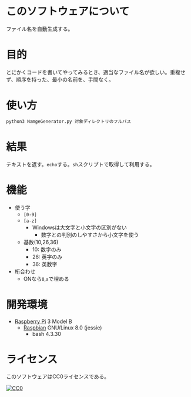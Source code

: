 ﻿# このソフトウェアについて

ファイル名を自動生成する。

# 目的

とにかくコードを書いてやってみるとき、適当なファイル名が欲しい。重複せず、順序を持った、最小の名前を、手間なく。

# 使い方

```sh
python3 NamgeGenerator.py 対象ディレクトリのフルパス
```

# 結果

テキストを返す。`echo`する。`sh`スクリプトで取得して利用する。

# 機能

* 使う字
    * `[0-9]`
    * `[a-z]`
        * Windowsは大文字と小文字の区別がない
            * 数字との判別のしやすさから小文字を使う
    * 基数(10,26,36)
        * 10: 数字のみ
        * 26: 英字のみ
        * 36: 英数字
* 桁合わせ
    * ONなら`0`,`a`で埋める

# 開発環境

* [Raspberry Pi](https://ja.wikipedia.org/wiki/Raspberry_Pi) 3 Model B
    * [Raspbian](https://www.raspberrypi.org/downloads/raspbian/) GNU/Linux 8.0 (jessie)
        * bash 4.3.30

# ライセンス

このソフトウェアはCC0ライセンスである。

[![CC0](http://i.creativecommons.org/p/zero/1.0/88x31.png "CC0")](http://creativecommons.org/publicdomain/zero/1.0/deed.ja)

